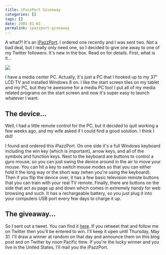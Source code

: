 ```yaml
---
title: iPazzPort Giveaway
categories: []
tags: []
date: 2001-01-01
permalink: ipazzport-giveaway
---
```


A what?! It's an [iPazzPort](http://ipazzport.com/). I ordered one recently and I was sent two. Not a bad deal, but I really only need one, so I decided to give one away to one of my Twitter followers. It's new in the box. Read on for details. First, what is it...
<!-- more -->

![](/files/ipazzport-giveaway_01.png)

I have a media center PC. Actually, it's just a PC that I hooked up to my 37" LCD TV and installed Windows 8 on. I like the start screen tiles on my tablet and my PC, but they're awesome for a media PC too! I put all of my media related programs on the start screen and now it's super easy to launch whatever I want.

## The device...

Well, I had a little remote control for the PC, but it decided to quit working a few weeks ago, and my wife asked if I could find a good solution. I think I did!

I found and ordered this iPazzPort. On one side it's a full Windows keyboard including the win key (which is important), arrow keys, and all of the symbols and function keys. Next to the keyboard are buttons to control a gyro mouse, so you can just swing the device around in the air to move your mouse. You can hit a key to switch mouse modes so that you can either hold it the long way or the short way (when you're using the keyboard). Then if you flip the device over, it has a few basic television remote buttons that you can train with your real TV remote. Finally, there are buttons on the side that act as page up and down which comes in extremely handy for web browsing and such. It has a rechargeable battery, so you just plug it into your computers USB port every few days to charge it up.

## The giveaway...

So I sent out a tweet. You can find it [here](https://twitter.com/codefoster/status/206064528843210752). If you retweet that and follow me on Twitter then you'll be entered to win. I'll keep it open until Thursday, May 31\. I'll draw a winner at random on that day and announce them on this blog post and on Twitter by noon Pacific time. If you're the lucky winner and you live in the United States, I'll mail you the iPazzPort.